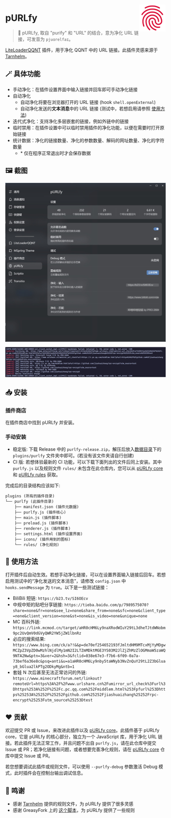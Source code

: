 <img src="./icons/icon.svg" align="right" style="width: 6em; height: 6em;"></img>

# pURLfy

> 🧹 pURLfy, 取自 "purify" 和 "URL" 的结合，意为净化 URL 链接，可发音为 `pjuɑrelfaɪ`。

[LiteLoaderQQNT](https://github.com/mo-jinran/LiteLoaderQQNT) 插件，用于净化 QQNT 中的 URL 链接。此插件灵感来源于 [Tarnhelm](https://tarnhelm.project.ac.cn/)。

## 🪄 具体功能

- 手动净化：在插件设置界面中输入链接并回车即可手动净化链接
- 自动净化
    - 自动净化将要在浏览器打开的 URL 链接 (hook `shell.openExternal`)
    - 自动净化发送的**文本消息**中的 URL 链接 (测试中，若想启用请参照 [使用方法](#-使用方法))
- 迭代式净化：支持净化多层嵌套的链接，例如外链中的链接
- 临时禁用：在插件设置中可以临时禁用插件的净化功能，以便在需要时打开原始链接
- 统计数据：净化的链接数量、净化的参数数量、解码的网址数量、净化的字符数量
    - \* 仅在程序正常退出时才会保存数据

## 🖼️ 截图

![settings](./attachments/settings.jpg)

![log](./attachments/log.jpg)

## 📥 安装

### 插件商店

在插件商店中找到 pURLfy 并安装。

### 手动安装

- 稳定版: 下载 Release 中的 `purlfy-release.zip`，解压后放入[数据目录](https://github.com/mo-jinran/LiteLoaderQQNT-Plugin-Template/wiki/1.%E4%BA%86%E8%A7%A3%E6%95%B0%E6%8D%AE%E7%9B%AE%E5%BD%95%E7%BB%93%E6%9E%84#liteloader%E7%9A%84%E6%95%B0%E6%8D%AE%E7%9B%AE%E5%BD%95)下的 `plugins/purlfy` 文件夹中即可。(若没有该文件夹请自行创建)
- CI 版: 若想体验最新的 CI 功能，可以下载下面列出的文件后同上安装。其中 `purlfy.js` 以及规则文件 `rules/` 未包含在此仓库内，您可以从 [pURLfy core](https://github.com/PRO-2684/pURLfy/blob/main/purlfy.js) 和 [pURLfy rules](https://github.com/PRO-2684/pURLfy-rules/) 获取。

完成后的目录结构应该如下:

```
plugins (所有的插件目录)
└── purlfy (此插件目录)
    ├── manifest.json (插件元数据)
    ├── purlfy.js (插件核心)
    ├── main.js (插件脚本)
    ├── preload.js (插件脚本)
    ├── renderer.js (插件脚本)
    ├── settings.html (插件设置界面)
    ├── icons/ (插件用到的图标)
    └── rules/ (净化规则)
```

## 🤔 使用方法

打开插件后自动生效。若想手动净化链接，可以在设置界面输入链接后回车。若想启用测试中的“净化发送的文本消息”，请修改 `config.json` 中 `hooks.sendMessage` 为  `true`。以下是一些测试链接：

- BiliBili 短链: `https://b23.tv/SI6OEcv`
- 中规中矩的贴吧分享链接: `https://tieba.baidu.com/p/7989575070?share=none&fr=none&see_lz=none&share_from=none&sfc=none&client_type=none&client_version=none&st=none&is_video=none&unique=none`
- MC 百科外链: `https://link.mcmod.cn/target/aHR0cHM6Ly9naXRodWIuY29tL3dheTJtdWNobm9pc2UvQmV0dGVyQWR2YW5jZW1lbnRz`
- 必应的搜索结果: `https://www.bing.com/ck/a?!&&p=de70ef254652193fJmltdHM9MTcxMjYyMDgwMCZpZ3VpZD0wMzhlNjdlMy1mN2I2LTZmMDktMGE3YS03M2JlZjZhMzZlOGMmaW5zaWQ9NTA2Nw&ptn=3&ver=2&hsh=3&fclid=038e67e3-f7b6-6f09-0a7a-73bef6a36e8c&psq=anti&u=a1aHR0cHM6Ly9nby5taWNyb3NvZnQuY29tL2Z3bGluay8_bGlua2lkPTg2ODkyMg&ntb=1`
- 套娃 N 次后甚至无法正常访问的外链: `https://www.minecraftforum.net/linkout?remoteUrl=https%3A%2F%2Fwww.urlshare.cn%2Fumirror_url_check%3Furl%3Dhttps%253A%252F%252Fc.pc.qq.com%252Fmiddlem.html%253Fpfurl%253Dhttps%25253A%25252F%25252Fgithub.com%25252Fjiashuaizhang%25252Frpc-encrypt%25253Futm_source%25253Dtest`

## ❤️ 贡献

欢迎提交 PR 或 Issue，来改进此插件以及 [pURLfy core](https://github.com/PRO-2684/pURLfy)。此插件基于 pURLfy core，它是 pURLfy 的核心部分，独立为一个 JavaScript 库，用于净化 URL 链接。若此插件无法正常工作，并且问题不出自 `purlfy.js`，请在此仓库中提交 Issue 或 PR；若净化链接有问题，或者想要完善净化规则，请在 [pURLfy core](https://github.com/PRO-2684/pURLfy) 仓库中提交 Issue 或 PR。

若您想要调试此插件或规则文件，可以使用 `--purlfy-debug` 参数激活 Debug 模式，此时插件会在控制台输出调试信息。

## 🎉 鸣谢

- 感谢 [Tarnhelm](https://tarnhelm.project.ac.cn/) 提供的规则文件，为 pURLfy 提供了很多灵感
- 感谢 GreasyFork 上的 [这个脚本](https://greasyfork.org/scripts/412612)，为 pURLfy 提供了一些规则
